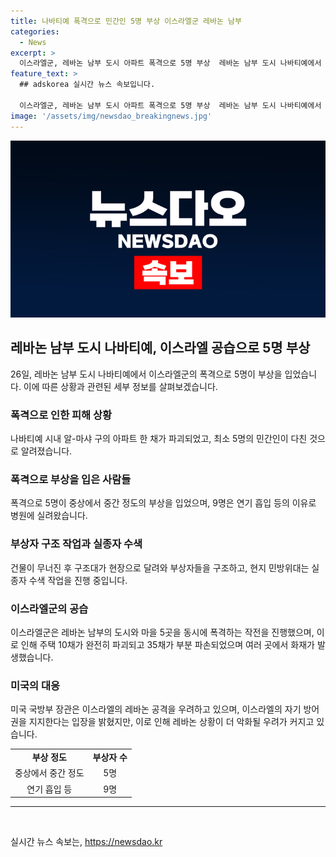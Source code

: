 ```yaml
---
title: 나바티예 폭격으로 민간인 5명 부상 이스라엘군 레바논 남부
categories:
  - News
excerpt: >
  이스라엘군, 레바논 남부 도시 아파트 폭격으로 5명 부상  레바논 남부 도시 나바티예에서 이스라엘군에 의한 폭격으로 5명이 부상을 입었다. 이 공습은 동쪽 국경지대의 5곳 도시와 마을에 동시에 일어났다. 이로 인해 10채의 주택이 완전히 파괴되고 35채가 부분 파손되었으며 화재가 발생했다. 미국 국방부는 이에 우려를 표명하면서도 이스라엘의 자위권을 지지한다고 밝혔다. 
feature_text: >
  ## adskorea 실시간 뉴스 속보입니다.

  이스라엘군, 레바논 남부 도시 아파트 폭격으로 5명 부상  레바논 남부 도시 나바티예에서 이스라엘군에 의한 폭격으로 5명이 부상을 입었다. 이 공습은 동쪽 국경지대의 5곳 도시와 마을에 동시에 일어났다. 이로 인해 10채의 주택이 완전히 파괴되고 35채가 부분 파손되었으며 화재가 발생했다. 미국 국방부는 이에 우려를 표명하면서도 이스라엘의 자위권을 지지한다고 밝혔다. 
image: '/assets/img/newsdao_breakingnews.jpg'
---
```


<p><img src="/assets/img/newsdao_breakingnews.jpg" alt="adskorea 속보" /></p>

<h2 data-ke-size="size26">레바논 남부 도시 나바티예, 이스라엘 공습으로 5명 부상</h2>

<p data-ke-size="size16">26일, 레바논 남부 도시 나바티예에서 이스라엘군의 폭격으로 5명이 부상을 입었습니다. 이에 따른 상황과 관련된 세부 정보를 살펴보겠습니다.</p>

<h3>폭격으로 인한 피해 상황</h3>

<p data-ke-size="size16">나바티예 시내 알-마샤 구의 아파트 한 채가 파괴되었고, 최소 5명의 민간인이 다친 것으로 알려졌습니다.</p>

<h3>폭격으로 부상을 입은 사람들</h3>

<p data-ke-size="size16">폭격으로 5명이 중상에서 중간 정도의 부상을 입었으며, 9명은 연기 흡입 등의 이유로 병원에 실려왔습니다.</p>

<h3>부상자 구조 작업과 실종자 수색</h3>

<p data-ke-size="size16">건물이 무너진 후 구조대가 현장으로 달려와 부상자들을 구조하고, 현지 민방위대는 실종자 수색 작업을 진행 중입니다.</p>

<h3>이스라엘군의 공습</h3>

<p data-ke-size="size16">이스라엘군은 레바논 남부의 도시와 마을 5곳을 동시에 폭격하는 작전을 진행했으며, 이로 인해 주택 10채가 완전히 파괴되고 35채가 부분 파손되었으며 여러 곳에서 화재가 발생했습니다.</p>

<h3>미국의 대응</h3>

<p data-ke-size="size16">미국 국방부 장관은 이스라엘의 레바논 공격을 우려하고 있으며, 이스라엘의 자기 방어권을 지지한다는 입장을 밝혔지만, 이로 인해 레바논 상황이 더 악화될 우려가 커지고 있습니다.</p>

<table>
    <tr>
        <td style="text-align: center; height: 17px;"><b>부상 정도</b></td>
        <td style="text-align: center; height: 17px;"><b>부상자 수</b></td>
    </tr>
    <tr>
        <td style="text-align: center; height: 17px;">중상에서 중간 정도</td>
        <td style="text-align: center; height: 17px;">5명</td>
    </tr>
    <tr>
        <td style="text-align: center; height: 17px;">연기 흡입 등</td>
        <td style="text-align: center; height: 17px;">9명</td>
    </tr>
</table>

<hr>

<p data-ke-size="size16">&nbsp;</p>
실시간 뉴스 속보는, <a href="https://newsdao.kr" rel="dofollow">https://newsdao.kr</a>


